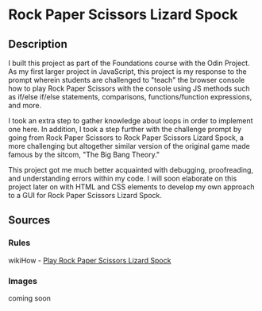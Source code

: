 # Rock Paper Scissors Lizard Spock

## Description

I built this project as part of the Foundations course with the Odin Project. As my first larger project in JavaScript, this project is my response to the prompt wherein students are challenged to "teach" the browser console how to play Rock Paper Scissors with the console using JS methods such as if/else if/else statements, comparisons, functions/function expressions, and more. 

I took an extra step to gather knowledge about loops in order to implement one here. In addition, I took a step further with the challenge prompt by 
going from Rock Paper Scissors to Rock Paper Scissors Lizard Spock, a more
challenging but altogether similar version of the original game made famous by the sitcom, "The Big Bang Theory."

This project got me much better acquainted with debugging, proofreading, and understanding errors within my code. I will soon elaborate on this project later on with HTML and CSS elements to develop my own approach to a GUI for Rock Paper Scissors Lizard Spock.

## Sources
### Rules
wikiHow - [Play Rock Paper Scissors Lizard Spock](https://www.wikihow.com/Play-Rock-Paper-Scissors-Lizard-Spock)

### Images
coming soon
    
